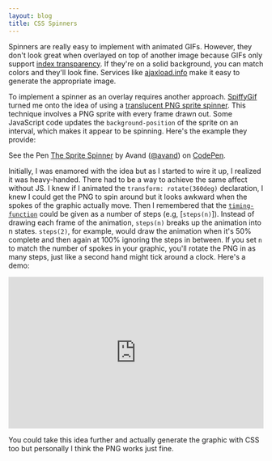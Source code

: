 ```yaml
---
layout: blog
title: CSS Spinners
---
```


Spinners are really easy to implement with animated GIFs. However, they don't look great when overlayed on top of another image because GIFs only support [index transparency][index-trans]. If they're on a solid background, you can match colors and they'll look fine. Services like [ajaxload.info][ajaxload] make it easy to generate the appropriate image.

To implement a spinner as an overlay requires another approach. [SpiffyGif][spiffygif] turned me onto the idea of using a [translucent PNG sprite spinner][png-sprite]. This technique involves a PNG sprite with every frame drawn out. Some JavaScript code updates the `background-position` of the sprite on an interval, which makes it appear to be spinning. Here's the example they provide:

<p data-height="268" data-theme-id="0" data-slug-hash="dxDmo" data-default-tab="js" class='codepen'>See the Pen <a href='http://codepen.io/avand/pen/dxDmo/'>The Sprite Spinner</a> by Avand (<a href='http://codepen.io/avand'>@avand</a>) on <a href='http://codepen.io'>CodePen</a>.</p>
<script async src="//codepen.io/assets/embed/ei.js"></script>

Initially, I was enamored with the idea but as I started to wire it up, I realized it was heavy-handed. There had to be a way to achieve the same affect without JS. I knew if I animated the `transform: rotate(360deg)` declaration, I knew I could get the PNG to spin around but it looks awkward when the spokes of the graphic actually move. Then I remembered that the [`timing-function`][timing-function] could be given as a number of steps (e.g, [`steps(n)`]). Instead of drawing each frame of the animation, `steps(n)` breaks up the animation into n states. `steps(2)`, for example, would draw the animation when it's 50% complete and then again at 100% ignoring the steps in between. If you set `n` to match the number of spokes in your graphic, you'll rotate the PNG in as many steps, just like a second hand might tick around a clock. Here's a demo:

<iframe width="100%" height="300" src="http://jsfiddle.net/kpj68jox/4/embedded/result,html,css" allowfullscreen="allowfullscreen" frameborder="0"></iframe>

You could take this idea further and actually generate the graphic with CSS too but personally I think the PNG works just fine.

[index-trans]: http://www.idux.com/2011/02/27/what-are-index-and-alpha-transparency/
[ajaxload]: http://ajaxload.info
[spiffygif]: http://spiffygif.com
[png-sprite]: http://codepen.io/sdholbs/pen/GyEDw
[timing-function]: https://developer.mozilla.org/en-US/docs/Web/CSS/timing-function
